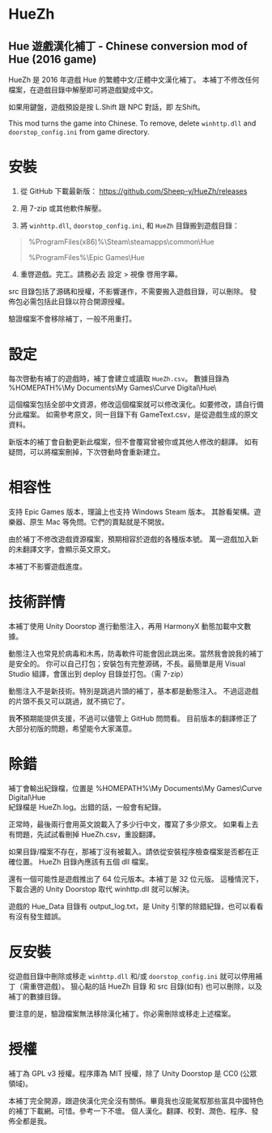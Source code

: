 # HueZh #
## Hue 遊戲漢化補丁 - Chinese conversion mod of Hue (2016 game) ##

HueZh 是 2016 年遊戲 Hue 的繁體中文/正體中文漢化補丁。
本補丁不修改任何檔案，在遊戲目錄中解壓即可將遊戲變成中文。

如果用鍵盤，遊戲預設是按 L.Shift 跟 NPC 對話，即 左Shift。

This mod turns the game into Chinese.
To remove, delete `winhttp.dll` and `doorstop_config.ini` from game directory.


# 安裝 #

1. 從 GitHub 下載最新版：
https://github.com/Sheep-y/HueZh/releases

2. 用 7-zip 或其他軟件解壓。

3. 將 `winhttp.dll`, `doorstop_config.ini`, 和 `HueZh` 目錄搬到遊戲目錄：

> %ProgramFiles(x86)%\Steam\steamapps\common\Hue
> 
> %ProgramFiles%\Epic Games\Hue

4. 重啓遊戲。完工。請務必去 設定 > 視像 啓用字幕。

src 目錄包括了源碼和授權，不影響運作，不需要搬入遊戲目錄，可以刪除。
發佈包必需包括此目錄以符合開源授權。

驗證檔案不會移除補丁，一般不用重打。


# 設定 #

每次啓動有補丁的遊戲時，補丁會建立或讀取 `HueZh.csv`。
數據目錄為 %HOMEPATH%\My Documents\My Games\Curve Digital\Hue\

這個檔案包括全部中文資源，修改這個檔案就可以修改漢化。如要修改，請自行備分此檔案。
如需參考原文，同一目錄下有 GameText.csv，是從遊戲生成的原文資料。

新版本的補丁會自動更新此檔案，但不會覆寫曾被你或其他人修改的翻譯。
如有疑問，可以將檔案刪掉，下次啓動時會重新建立。


# 相容性 #

支持 Epic Games 版本，理論上也支持 Windows Steam 版本。
其餘看架構。遊樂器、原生 Mac 等免問。它們的賣點就是不開放。

由於補丁不修改遊戲資源檔案，預期相容於遊戲的各種版本號。
萬一遊戲加入新的未翻譯文字，會顯示英文原文。

本補丁不影響遊戲進度。


# 技術詳情 #

本補丁使用 Unity Doorstop 進行動態注入，再用 HarmonyX 動態加載中文數據。

動態注入也常見於病毒和木馬，防毒軟件可能會因此跳出來。當然我會說我的補丁是安全的。
你可以自己打包；安裝包有完整源碼，不長。最簡單是用 Visual Studio 組譯，會匯出到 deploy 目錄並打包。（需 7-zip）

動態注入不是新技術。特別是跳過片頭的補丁，基本都是動態注入。
不過這遊戲的片頭不長又可以跳過，就不搞它了。

我**不**預期能提供支援，不過可以儘管上 GitHub 問問看。
目前版本的翻譯修正了大部分初版的問題，希望能令大家滿意。


# 除錯 #

補丁會輸出紀錄檔，位置是 %HOMEPATH%\My Documents\My Games\Curve Digital\Hue\
紀錄檔是 HueZh.log。出錯的話，一般會有紀錄。

正常時，最後兩行會用英文說載入了多少行中文，覆寫了多少原文。
如果看上去有問題，先試試看刪掉 HueZh.csv，重設翻譯。

如果目錄/檔案不存在，那補丁沒有被載入。請依從安裝程序檢查檔案是否都在正確位置。
HueZh 目錄內應該有五個 dll 檔案。

還有一個可能性是遊戲推出了 64 位元版本。本補丁是 32 位元版。
這種情況下，下載合適的 Unity Doorstop 取代 winhttp.dll 就可以解決。

遊戲的 Hue_Data 目錄有 output_log.txt，是 Unity 引擎的除錯紀錄，也可以看看有沒有發生錯誤。


# 反安裝 #

從遊戲目錄中刪除或移走 `winhttp.dll` 和/或 `doorstop_config.ini` 就可以停用補丁（需重啓遊戲）。
狠心點的話 HueZh 目錄 和 src 目錄(如有) 也可以刪除，以及補丁的數據目錄。

要注意的是，驗證檔案無法移除漢化補丁。你必需刪除或移走上述檔案。


# 授權 #

補丁為 GPL v3 授權。程序庫為 MIT 授權，除了 Unity Doorstop 是 CC0 (公眾領域)。

本補丁完全開源，跟遊俠漢化完全沒有關係。畢竟我也沒能駕馭那些富具中國特色的補丁下載網。可惜。參考一下不壞。
個人漢化。翻譯、校對、潤色、程序、發佈全都是我。